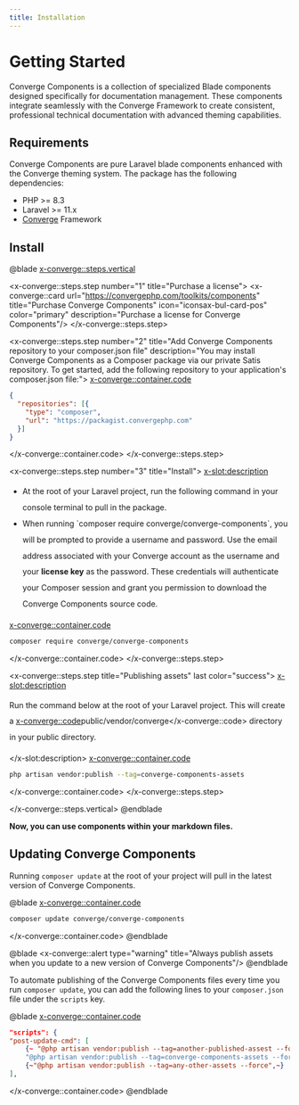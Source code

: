 ```yaml
---
title: Installation
---
```


# Getting Started

Converge Components is a collection of specialized Blade components designed specifically for documentation management. These components integrate seamlessly with the Converge Framework to create consistent, professional technical documentation with advanced theming capabilities.

## Requirements

Converge Components are pure Laravel blade components enhanced with the Converge theming system. The package has the following dependencies:

- PHP >= 8.3
- Laravel >= 11.x
- [Converge]('https://convergephp.com/docs/intallation') Framework

## Install

@blade
<x-converge::steps.vertical>

<!-- STEP 1 -->
<x-converge::steps.step number="1" title="Purchase a license">
<x-converge::card
    url="https://convergephp.com/toolkits/components"
    title="Purchase Converge Components"
    icon="iconsax-bul-card-pos"
    color="primary"
    description="Purchase a license for Converge Components"/>
</x-converge::steps.step>

<!-- STEP 2 -->
<x-converge::steps.step number="2" title="Add Converge Components repository to your composer.json file" description="You may install Converge Components as a Composer package via our private Satis repository. To get started, add the following repository to your application's composer.json file:">
<x-converge::container.code>
```json
{
  "repositories": [{
    "type": "composer",
    "url": "https://packagist.convergephp.com"
  }]
}
```
</x-converge::container.code>
</x-converge::steps.step>

<!-- STEP 3 -->
<x-converge::steps.step number="3" title="Install">
<x-slot:description>
<ul>
    <li style="line-height: 1.8rem">
    At the root of your Laravel project, run the following command in your console terminal to pull in the package.
    </li>
    <li style="line-height: 1.8rem">
    When running `composer require converge/converge-components`, you will be prompted to provide a username and password. Use the email address associated with your Converge account as the username and your <strong>license key</strong> as the password. These credentials will authenticate your Composer session and grant you permission to download the Converge Components source code.
    </li>
</ul>
</x-slot:description>

<x-converge::container.code>
```bash
composer require converge/converge-components
```
</x-converge::container.code>
</x-converge::steps.step>

<!-- STEP 4 -->
<x-converge::steps.step title="Publishing assets" last color="success">
<x-slot:description>
    <p style="line-height:1.8rem">Run the command below at the root of your Laravel project. This will create a <x-converge::code>public/vendor/converge</x-converge::code> directory in your public directory.</p>
</x-slot:description>
<x-converge::container.code>
```bash
php artisan vendor:publish --tag=converge-components-assets
```
</x-converge::container.code>
</x-converge::steps.step>

</x-converge::steps.vertical>
@endblade

**Now, you can use components within your markdown files.**

## Updating Converge Components

Running `composer update` at the root of your project will pull in the latest version of Converge Components.

@blade
<x-converge::container.code>
```bash
composer update converge/converge-components
```
</x-converge::container.code>
@endblade

@blade
<x-converge::alert type="warning" title="Always publish assets when you update to a new version of Converge Components"/>
@endblade

To automate publishing of the Converge Components files every time you run `composer update`, you can add the following lines to your `composer.json` file under the `scripts` key.

@blade
<x-converge::container.code>
```json
"scripts": {
"post-update-cmd": [
    {~ "@php artisan vendor:publish --tag=another-published-assest --force",~}
    "@php artisan vendor:publish --tag=converge-components-assets --force"
    {~"@php artisan vendor:publish --tag=any-other-assets --force",~}
],
```
</x-converge::container.code>
@endblade
